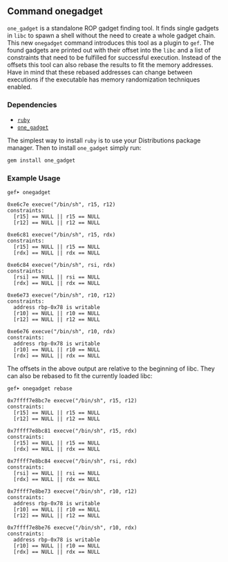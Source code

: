 ## Command onegadget ##

`one_gadget` is a standalone ROP gadget finding tool. It finds single gadgets
in `libc` to spawn a shell without the need to create a whole gadget chain.
This new `onegadget` command introduces this tool as a plugin to `gef`.
The found gadgets are printed out with their offset into the `libc` and a list
of constraints that need to be fulfilled for successful execution. Instead of
the offsets this tool can also rebase the results to fit the memory addresses.
Have in mind that these rebased addresses can change between executions if the
executable has memory randomization techniques enabled.

### Dependencies ###

- [`ruby`](https://www.ruby-lang.org/)
- [`one_gadget`](https://github.com/david942j/one_gadget)

The simplest way to install `ruby` is to use your Distributions package manager.
Then to install `one_gadget` simply run:

```bash
gem install one_gadget
```

### Example Usage ###

```
gef➤ onegadget
```

```
0xe6c7e execve("/bin/sh", r15, r12)
constraints:
  [r15] == NULL || r15 == NULL
  [r12] == NULL || r12 == NULL

0xe6c81 execve("/bin/sh", r15, rdx)
constraints:
  [r15] == NULL || r15 == NULL
  [rdx] == NULL || rdx == NULL

0xe6c84 execve("/bin/sh", rsi, rdx)
constraints:
  [rsi] == NULL || rsi == NULL
  [rdx] == NULL || rdx == NULL

0xe6e73 execve("/bin/sh", r10, r12)
constraints:
  address rbp-0x78 is writable
  [r10] == NULL || r10 == NULL
  [r12] == NULL || r12 == NULL

0xe6e76 execve("/bin/sh", r10, rdx)
constraints:
  address rbp-0x78 is writable
  [r10] == NULL || r10 == NULL
  [rdx] == NULL || rdx == NULL
```

The offsets in the above output are relative to the beginning of libc. They
can also be rebased to fit the currently loaded libc:

```
gef➤ onegadget rebase
```

```
0x7ffff7e8bc7e execve("/bin/sh", r15, r12)
constraints:
  [r15] == NULL || r15 == NULL
  [r12] == NULL || r12 == NULL

0x7ffff7e8bc81 execve("/bin/sh", r15, rdx)
constraints:
  [r15] == NULL || r15 == NULL
  [rdx] == NULL || rdx == NULL

0x7ffff7e8bc84 execve("/bin/sh", rsi, rdx)
constraints:
  [rsi] == NULL || rsi == NULL
  [rdx] == NULL || rdx == NULL

0x7ffff7e8be73 execve("/bin/sh", r10, r12)
constraints:
  address rbp-0x78 is writable
  [r10] == NULL || r10 == NULL
  [r12] == NULL || r12 == NULL

0x7ffff7e8be76 execve("/bin/sh", r10, rdx)
constraints:
  address rbp-0x78 is writable
  [r10] == NULL || r10 == NULL
  [rdx] == NULL || rdx == NULL
```
